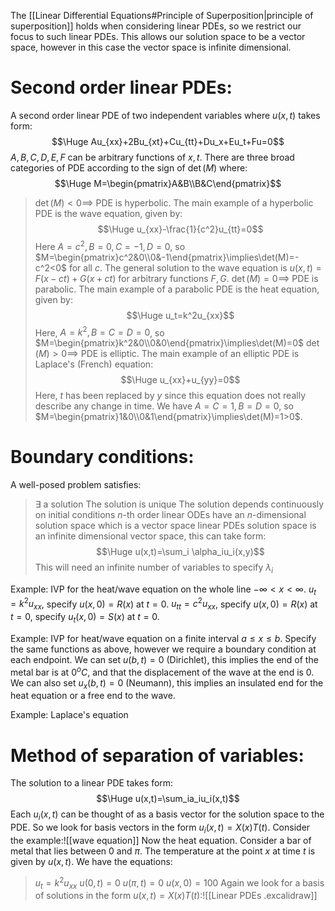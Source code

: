 The [[Linear Differential Equations#Principle of Superposition|principle of superposition]] holds when considering linear PDEs, so we restrict our focus to such linear PDEs. This allows our solution space to be a vector space, however in this case the vector space is infinite dimensional.

# Second order linear PDEs:

A second order linear PDE of two independent variables where $u(x,t)$ takes form:$$\Huge Au_{xx}+2Bu_{xt}+Cu_{tt}+Du_x+Eu_t+Fu=0$$$A,B,C,D,E,F$ can be arbitrary functions of $x,t$. There are three broad categories of PDE according to the sign of $\det(M)$ where:$$\Huge M=\begin{pmatrix}A&B\\B&C\end{pmatrix}$$
>$\det(M)<0\implies$ PDE is hyperbolic. The main example of a hyperbolic PDE is the wave equation, given by:$$\Huge u_{xx}-\frac{1}{c^2}u_{tt}=0$$Here $A=c^2,B=0,C=-1,D=0$, so $M=\begin{pmatrix}c^2&0\\0&-1\end{pmatrix}\implies\det(M)=-c^2<0$ for all $c$. The general solution to the wave equation is $u(x,t)=F(x-ct)+G(x+ct)$ for arbitrary functions $F,G$.
>$\det(M)=0\implies$ PDE is parabolic. The main example of a parabolic PDE is the heat equation, given by:$$\Huge u_t=k^2u_{xx}$$Here, $A=k^2,B=C=D=0$, so $M=\begin{pmatrix}k^2&0\\0&0\end{pmatrix}\implies\det(M)=0$
>$\det(M)>0\implies$ PDE is elliptic. The main example of an elliptic PDE is Laplace's (French) equation:$$\Huge u_{xx}+u_{yy}=0$$Here, $t$ has been replaced by $y$ since this equation does not really describe any change in time. We have $A=C=1, B=D=0$, so $M=\begin{pmatrix}1&0\\0&1\end{pmatrix}\implies\det(M)=1>0$.

# Boundary conditions:

A well-posed problem satisfies:
> $\exists$ a solution
> The solution is unique
> The solution depends continuously on initial conditions
> $n$-th order linear ODEs have an $n$-dimensional solution space which is a vector space
> linear PDEs solution space is an infinite dimensional vector space, this can take form:$$\Huge u(x,t)=\sum_i \alpha_iu_i(x,y)$$This will need an infinite number of variables to specify $\lambda_i$

Example: IVP for the heat/wave equation on the whole line $-\infty<x<\infty$. $u_t=k^2u_{xx}$, specify $u(x,0)=R(x)$ at $t=0$. $u_{tt}=c^2u_{xx}$, specify $u(x,0)=R(x)$ at $t=0$, specify $u_t(x,0)=S(x)$ at $t=0$.

Example: IVP for heat/wave equation on a finite interval $a\leq x\leq b$. Specify the same functions as above, however we require a boundary condition at each endpoint. We can set $u(b,t)=0$ (Dirichlet), this implies the end of the metal bar is at $0^oC$, and that the displacement of the wave at the end is $0$. We can also set $u_x(b,t)=0$ (Neumann), this implies an insulated end for the heat equation or a free end to the wave.

Example: Laplace's equation

# Method of separation of variables:

The solution to a linear PDE takes form:$$\Huge u(x,t)=\sum_ia_iu_i(x,t)$$Each $u_i(x,t)$ can be thought of as a basis vector for the solution space to the PDE. So we look for basis vectors in the form $u_i(x,t)=X(x)T(t)$. Consider the example:![[wave equation]]
Now the heat equation. Consider a bar of metal that lies between $0$ and $\pi$. The temperature at the point $x$ at time $t$ is given by $u(x,t)$. We have the equations:
> $u_t=k^2u_{xx}$
> $u(0,t)=0$
> $u(\pi,t)=0$
> $u(x,0)=100$
Again we look for a basis of solutions in the form $u(x,t)=X(x)T(t)$:![[Linear PDEs .excalidraw]] 